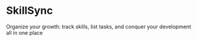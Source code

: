 # SkillSync
Organize your growth: track skills, list tasks, and conquer your development all in one place
